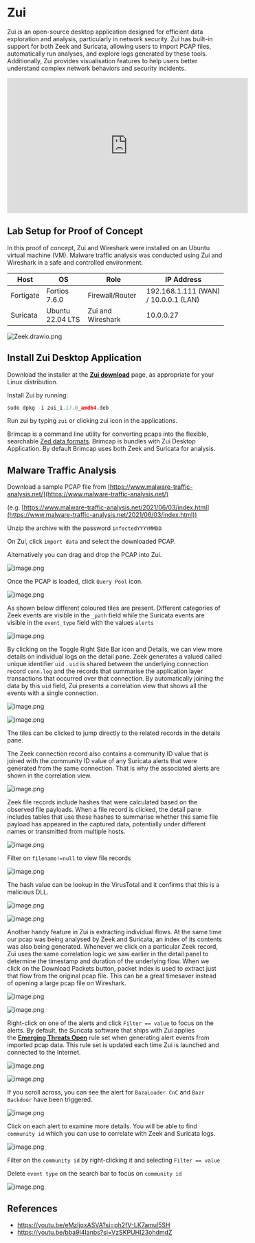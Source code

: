# **Zui**

Zui is an open-source desktop application designed for efficient data exploration and analysis, particularly in network security. Zui has built-in support for both Zeek and Suricata, allowing users to import PCAP files, automatically run analyses, and explore logs generated by these tools. Additionally, Zui provides visualisation features to help users better understand complex network behaviors and security incidents.

<iframe width="560" height="315" src="https://www.youtube.com/embed/PIAg7b2Jnag?si=-ogFAR4xwcgVGQEk" title="YouTube video player" frameborder="0" allow="accelerometer; autoplay; clipboard-write; encrypted-media; gyroscope; picture-in-picture; web-share" referrerpolicy="strict-origin-when-cross-origin" allowfullscreen></iframe>

## **Lab Setup for Proof of Concept**

In this proof of concept, Zui and Wireshark were installed on an Ubuntu virtual machine (VM). Malware traffic analysis was conducted using Zui and Wireshark in a safe and controlled environment.

| **Host** | **OS** | **Role** | **IP Address** |
| --- | --- | --- | --- |
| Fortigate | Fortios 7.6.0 | Firewall/Router | 192.168.1.111 (WAN) / 10.0.0.1 (LAN) |
| Suricata | Ubuntu 22.04 LTS | Zui and Wireshark | 10.0.0.27 |

![Zeek.drawio.png](Zeek.drawio.png)

## **Install Zui Desktop Application**

Download the installer at the [**Zui download**](https://www.brimdata.io/download/) page, as appropriate for your Linux distribution.

Install Zui by running:

```python
sudo dpkg -i zui_1.17.0_amd64.deb
```

Run zui by typing `zui` or clicking zui icon in the applications.

Brimcap is a command line utility for converting pcaps into the flexible, searchable [Zed data formats](https://zed.brimdata.io/docs/formats/). Brimcap is bundles with Zui Desktop Application. By default Brimcap uses both Zeek and Suricata for analysis. 

## **Malware Traffic Analysis**

Download a sample PCAP file from [https://www.malware-traffic-analysis.net/](https://www.malware-traffic-analysis.net/)

(e.g. [https://www.malware-traffic-analysis.net/2021/06/03/index.html](https://www.malware-traffic-analysis.net/2021/06/03/index.html))

Unzip the archive with the password `infectedYYYYMMDD`

On Zui, click `import data` and select the downloaded PCAP.

Alternatively you can drag and drop the PCAP into Zui. 

![image.png](image.png)

Once the PCAP is loaded, click `Query Pool` icon.

![image.png](image%201.png)

As shown below different coloured tiles are present. Different categories of Zeek events are visible in the `_path` field while the Suricata events are visible in the `event_type` field with the values `alerts` 

![image.png](image%202.png)

By clicking on the Toggle Right Side Bar icon and Details, we can view more details on individual logs on the detail pane. Zeek generates a valued called unique identifier `uid` . `uid` is shared between the underlying connection record `conn.log` and the records that summarise the application layer transactions that occurred over that connection. By automatically joining the data by this `uid` field, Zui presents a correlation view that shows all the events with a single connection.

![image.png](image%203.png)

![image.png](image%204.png)

The tiles can be clicked to jump directly to the related records in the details pane. 

The Zeek connection record also contains a community ID value that is joined with the community ID value of any Suricata alerts that were generated from the same connection. That is why the associated alerts are shown in the correlation view.

![image.png](image%205.png)

Zeek file records include hashes that were calculated based on the observed file payloads. When a file record is clicked, the detail pane includes tables that use these hashes to summarise whether this same file payload has appeared in the captured data, potentially under different names or transmitted from multiple hosts. 

![image.png](image%206.png)

Filter on `filename!=null` to view file records

![image.png](image%207.png)

The hash value can be lookup in the VirusTotal and it confirms that this is a malicious DLL.

![image.png](image%208.png)

![image.png](image%209.png)

Another handy feature in Zui is extracting individual flows. At the same time our pcap was being analysed by Zeek and Suricata, an index of its contents was also being generated. Whenever we click on a particular Zeek record, Zui uses the same correlation logic we saw earlier in the detail panel to determine the timestamp and duration of the underlying flow. When we click on the Download Packets button, packet index is used to extract just that flow from the original pcap file. This can be a great timesaver instead of opening a large pcap file on Wireshark. 

![image.png](image%2010.png)

![image.png](image%2011.png)

Right-click on one of the alerts and click `Filter == value` to focus on the alerts. By default, the Suricata software that ships with Zui applies the [**Emerging Threats Open**](https://community.emergingthreats.net/) rule set when generating alert events from imported pcap data. This rule set is updated each time Zui is launched and connected to the Internet.

![image.png](image%2012.png)

![image.png](image%2013.png)

If you scroll across, you can see the alert for `BazaLoader CnC` and `Bazr Backdoor` have been triggered.

![image.png](image%2014.png)

Click on each alert to examine more details. You will be able to find `community id` which you can use to correlate with Zeek and Suricata logs.

![image.png](image%2015.png)

Filter on the `community id` by right-clicking it and selecting `Filter == value`

Delete `event type` on the search bar to focus on `community id`

![image.png](image%2016.png)

## **References**

- https://youtu.be/eMzljqxASVA?si=ph2fV-LK7amul5SH
- https://youtu.be/bba9l4Ianbs?si=VzSKPUHI23ohdmdZ